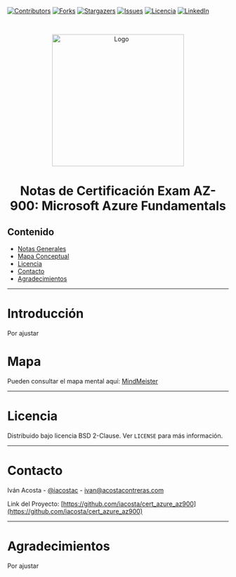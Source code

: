 [![Contributors][contributors-shield]][contributors-url]
[![Forks][forks-shield]][forks-url]
[![Stargazers][stars-shield]][stars-url]
[![Issues][issues-shield]][issues-url]
[![Licencia][license-shield]][license-url]
[![LinkedIn][linkedin-shield]][linkedin-url]


<!-- PROJECT LOGO -->
<br />
<p align="center">
  <a href="https://docs.microsoft.com/en-us/certifications/exams/az-900">
    <img src="https://cice.es/wp-content/uploads/2021/02/AZ-900-Microsoft-Certified-Azure-Fundamentals-300x300.png" alt="Logo" width="300" height="300">
  </a>
  <h1 align="center">Notas de Certificación Exam AZ-900: Microsoft Azure Fundamentals</h1>
</p>

## Contenido

* [Notas Generales](#Introducción)
* [Mapa Conceptual](#Mapa)
* [Licencia](#Licencia)
* [Contacto](#Contacto)
* [Agradecimientos](#Agradecimientos)

___
# Introducción
Por ajustar
# Mapa
Pueden consultar el mapa mental aquí: [MindMeister](https://mm.tt/map/2351883689?t=ZYwpKl8Ltg)

___
# Licencia
Distribuido bajo licencia BSD 2-Clause. Ver `LICENSE` para más información.
___
# Contacto
Iván Acosta - [@iacostac](https://twitter.com/iacostac) - ivan@acostacontreras.com

Link del Proyecto: [https://github.com/iacosta/cert_azure_az900](https://github.com/iacosta/cert_azure_az900)
___
# Agradecimientos
Por ajustar
<!-- * Chris Fontenot
    * [Github Profile](https://github.com/cfont)
    * [LinkedIn Profile](https://github.com/cfont) -->

<!-- MARKDOWN LINKS & IMAGES -->
<!-- https://www.markdownguide.org/basic-syntax/#reference-style-links -->
[contributors-shield]: https://img.shields.io/github/contributors/iacosta/ellucian-ethos-twitter-py.svg?style=flat-square
[contributors-url]: https://github.com/iacosta/ellucian-ethos-twitter-py/graphs/contributors
[forks-shield]: https://img.shields.io/github/forks/iacosta/ellucian-ethos-twitter-py.svg?style=flat-square
[forks-url]: https://github.com/iacosta/ellucian-ethos-twitter-py/network/members
[stars-shield]: https://img.shields.io/github/stars/iacosta/ellucian-ethos-twitter-py.svg?style=flat-square
[stars-url]: https://github.com/iacosta/ellucian-ethos-twitter-py/stargazers
[issues-shield]: https://img.shields.io/github/issues/iacosta/ellucian-ethos-twitter-py.svg?style=flat-square
[issues-url]: https://github.com/iacosta/ellucian-ethos-twitter-py/issues
[license-shield]: https://img.shields.io/github/license/iacosta/ellucian-ethos-twitter-py
[license-url]: https://github.com/iacosta/ellucian-ethos-twitter-py/blob/master/LICENSE.txt
[linkedin-shield]: https://img.shields.io/badge/-LinkedIn-black.svg?style=flat-square&logo=linkedin&colorB=555
[linkedin-url]: https://www.linkedin.com/in/iacostac/

